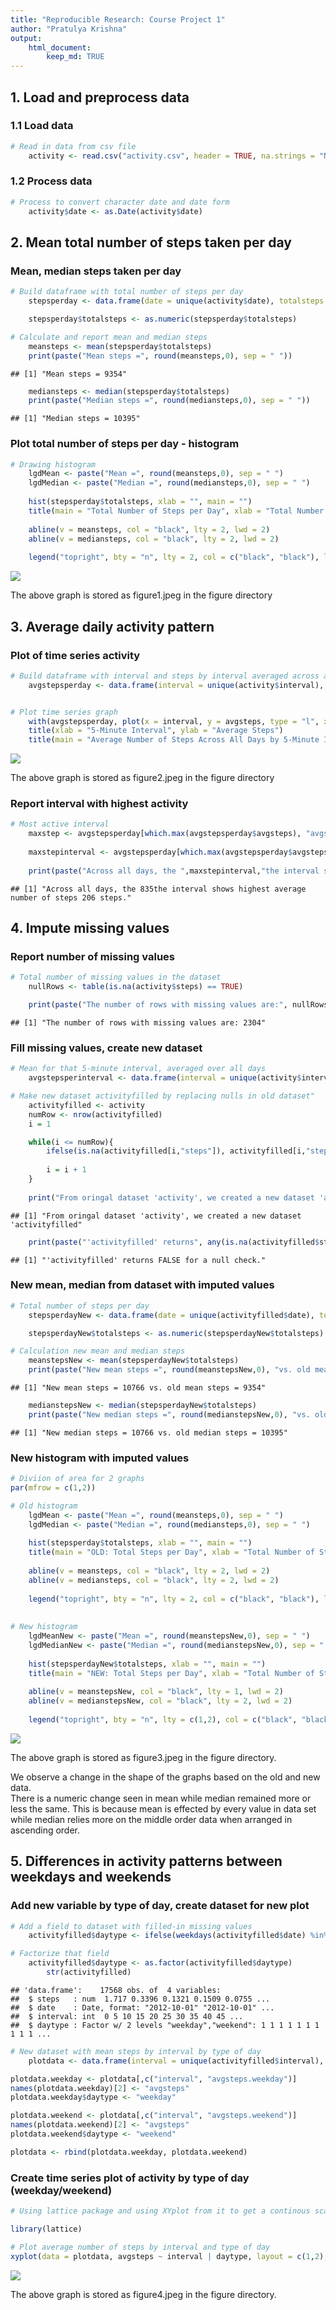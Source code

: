 ```yaml
---
title: "Reproducible Research: Course Project 1"
author: "Pratulya Krishna"
output: 
    html_document:
        keep_md: TRUE
---
```


## 1. Load and preprocess data


### 1.1 Load data

```r
# Read in data from csv file
    activity <- read.csv("activity.csv", header = TRUE, na.strings = "NA", stringsAsFactors = FALSE)
```


### 1.2 Process data

```r
# Process to convert character date and date form
    activity$date <- as.Date(activity$date)
```



## 2. Mean total number of steps taken per day


### Mean, median steps taken per day


```r
# Build dataframe with total number of steps per day
    stepsperday <- data.frame(date = unique(activity$date), totalsteps = tapply(activity$steps, activity$date, sum, na.rm = TRUE))

    stepsperday$totalsteps <- as.numeric(stepsperday$totalsteps)

# Calculate and report mean and median steps
    meansteps <- mean(stepsperday$totalsteps)
    print(paste("Mean steps =", round(meansteps,0), sep = " "))
```

```
## [1] "Mean steps = 9354"
```

```r
    mediansteps <- median(stepsperday$totalsteps)
    print(paste("Median steps =", round(mediansteps,0), sep = " "))
```

```
## [1] "Median steps = 10395"
```

### Plot total number of steps per day - histogram


```r
# Drawing histogram
    lgdMean <- paste("Mean =", round(meansteps,0), sep = " ")
    lgdMedian <- paste("Median =", round(mediansteps,0), sep = " ")
   
    hist(stepsperday$totalsteps, xlab = "", main = "")
    title(main = "Total Number of Steps per Day", xlab = "Total Number of Steps")
    
    abline(v = meansteps, col = "black", lty = 2, lwd = 2)
    abline(v = mediansteps, col = "black", lty = 2, lwd = 2)
    
    legend("topright", bty = "n", lty = 2, col = c("black", "black"), legend = c(lgdMean, lgdMedian))
```

![](PA1_template_files/figure-html/stepshistogram-1.png)<!-- -->

The above graph is stored as figure1.jpeg in the figure directory


## 3. Average daily activity pattern

### Plot of time series activity


```r
# Build dataframe with interval and steps by interval averaged across all days
    avgstepsperday <- data.frame(interval = unique(activity$interval), avgsteps = tapply(activity$steps, activity$interval, mean, na.rm = TRUE))


# Plot time series graph
    with(avgstepsperday, plot(x = interval, y = avgsteps, type = "l", xlab = "", ylab = ""))
    title(xlab = "5-Minute Interval", ylab = "Average Steps")
    title(main = "Average Number of Steps Across All Days by 5-Minute Interval")
```

![](PA1_template_files/figure-html/avgdailysteps-1.png)<!-- -->

The above graph is stored as figure2.jpeg in the figure directory


###  Report interval with highest activity


```r
# Most active interval
    maxstep <- avgstepsperday[which.max(avgstepsperday$avgsteps), "avgsteps"]
    
    maxstepinterval <- avgstepsperday[which.max(avgstepsperday$avgsteps), "interval"]
    
    print(paste("Across all days, the ",maxstepinterval,"the interval shows highest average number of steps ", round(maxstep,0), " steps.", sep = ""))
```

```
## [1] "Across all days, the 835the interval shows highest average number of steps 206 steps."
```

## 4. Impute missing values

###  Report number of missing values

```r
# Total number of missing values in the dataset
    nullRows <- table(is.na(activity$steps) == TRUE)

    print(paste("The number of rows with missing values are:", nullRows["TRUE"], sep = " "))
```

```
## [1] "The number of rows with missing values are: 2304"
```

### Fill missing values, create new dataset


```r
# Mean for that 5-minute interval, averaged over all days
    avgstepsperinterval <- data.frame(interval = unique(activity$interval), avgsteps = tapply(activity$steps, activity$interval, mean, na.rm = TRUE))

# Make new dataset activityfilled by replacing nulls in old dataset"
    activityfilled <- activity
    numRow <- nrow(activityfilled)
    i = 1

    while(i <= numRow){
        ifelse(is.na(activityfilled[i,"steps"]), activityfilled[i,"steps"] <- avgstepsperinterval[avgstepsperinterval$interval == activityfilled[i,"interval"] ,"avgsteps"], TRUE)
        
        i = i + 1
    }
    
    print("From oringal dataset 'activity', we created a new dataset 'activityfilled")
```

```
## [1] "From oringal dataset 'activity', we created a new dataset 'activityfilled"
```

```r
    print(paste("'activityfilled' returns", any(is.na(activityfilled$steps)), "for a null check.", sep = " "))
```

```
## [1] "'activityfilled' returns FALSE for a null check."
```


### New mean, median from dataset with imputed values


```r
# Total number of steps per day
    stepsperdayNew <- data.frame(date = unique(activityfilled$date), totalsteps = tapply(activityfilled$steps, activityfilled$date, sum))

    stepsperdayNew$totalsteps <- as.numeric(stepsperdayNew$totalsteps)

# Calculation new mean and median steps
    meanstepsNew <- mean(stepsperdayNew$totalsteps)
    print(paste("New mean steps =", round(meanstepsNew,0), "vs. old mean steps =", round(meansteps,0), sep = " "))
```

```
## [1] "New mean steps = 10766 vs. old mean steps = 9354"
```

```r
    medianstepsNew <- median(stepsperdayNew$totalsteps)
    print(paste("New median steps =", round(medianstepsNew,0), "vs. old median steps =", round(mediansteps,0), sep = " "))
```

```
## [1] "New median steps = 10766 vs. old median steps = 10395"
```


### New histogram with imputed values


```r
# Diviion of area for 2 graphs
par(mfrow = c(1,2))

# Old histogram
    lgdMean <- paste("Mean =", round(meansteps,0), sep = " ")
    lgdMedian <- paste("Median =", round(mediansteps,0), sep = " ")
   
    hist(stepsperday$totalsteps, xlab = "", main = "")
    title(main = "OLD: Total Steps per Day", xlab = "Total Number of Steps")
    
    abline(v = meansteps, col = "black", lty = 2, lwd = 2)
    abline(v = mediansteps, col = "black", lty = 2, lwd = 2)
    
    legend("topright", bty = "n", lty = 2, col = c("black", "black"), legend = c(lgdMean, lgdMedian), cex = 0.55)
    
    
# New histogram
    lgdMeanNew <- paste("Mean =", round(meanstepsNew,0), sep = " ")
    lgdMedianNew <- paste("Median =", round(medianstepsNew,0), sep = " ")
   
    hist(stepsperdayNew$totalsteps, xlab = "", main = "")
    title(main = "NEW: Total Steps per Day", xlab = "Total Number of Steps")
    
    abline(v = meanstepsNew, col = "black", lty = 1, lwd = 2)
    abline(v = medianstepsNew, col = "black", lty = 2, lwd = 2)
    
    legend("topright", bty = "n", lty = c(1,2), col = c("black", "black"), legend = c(lgdMeanNew, lgdMedianNew), cex = 0.55)
```

![](PA1_template_files/figure-html/stepshistogramNew-1.png)<!-- -->

The above graph is stored as figure3.jpeg in the figure directory. 
  
We observe a change in the shape of the graphs based on the old and new data.  
There is a numeric change seen in mean while median remained more or less the same. This is because mean is effected by every value in data set while median relies more on the middle order data when arranged in ascending order.
  
  
## 5. Differences in activity patterns between weekdays and weekends

### Add new variable by type of day, create dataset for new plot

```r
# Add a field to dataset with filled-in missing values
    activityfilled$daytype <- ifelse(weekdays(activityfilled$date) %in% c("Monday", "Tuesday", "Wednesday", "Thursday", "Friday"), "weekday", "weekend")

# Factorize that field
    activityfilled$daytype <- as.factor(activityfilled$daytype)
        str(activityfilled)
```

```
## 'data.frame':	17568 obs. of  4 variables:
##  $ steps   : num  1.717 0.3396 0.1321 0.1509 0.0755 ...
##  $ date    : Date, format: "2012-10-01" "2012-10-01" ...
##  $ interval: int  0 5 10 15 20 25 30 35 40 45 ...
##  $ daytype : Factor w/ 2 levels "weekday","weekend": 1 1 1 1 1 1 1 1 1 1 ...
```

```r
# New dataset with mean steps by interval by type of day
    plotdata <- data.frame(interval = unique(activityfilled$interval), avgsteps = tapply(activityfilled$steps, list(activityfilled$interval, activityfilled$daytype), mean))

plotdata.weekday <- plotdata[,c("interval", "avgsteps.weekday")]
names(plotdata.weekday)[2] <- "avgsteps"
plotdata.weekday$daytype <- "weekday"

plotdata.weekend <- plotdata[,c("interval", "avgsteps.weekend")]
names(plotdata.weekend)[2] <- "avgsteps"
plotdata.weekend$daytype <- "weekend"

plotdata <- rbind(plotdata.weekday, plotdata.weekend)
```


### Create time series plot of activity by type of day (weekday/weekend)


```r
# Using lattice package and using XYplot from it to get a continous scatter plot in x and y, syntax for lattice is graph_type(formula,data=)

library(lattice)

# Plot average number of steps by interval and type of day
xyplot(data = plotdata, avgsteps ~ interval | daytype, layout = c(1,2), type = "l", xlab = "Interval", ylab = "Number of steps", main = "Activity Pattern by Weekday / Weekend")
```

![](PA1_template_files/figure-html/daytypeactivityplot-1.png)<!-- -->

The above graph is stored as figure4.jpeg in the figure directory.
